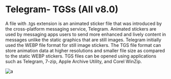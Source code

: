 # Telegram- TGSs (All v8.0)

A file with .tgs extension is an animated sticker file that was introduced by the cross-platform messaging service, Telegram. Animated stickers are used by messaging apps users to send more enhanced and lively content in messages unlike the static graphics that are still images. Telegram initially used the WEBP file format for still image stickers. The TGS file format can store animation data at higher resolutions and smaller file size as compared to the static WEBP stickers. TGS files can be opened using applications such as Telegram, 7-zip, Apple Archive Utility, and Corel WinZip.

![a](https://user-images.githubusercontent.com/37432839/131898712-eb6e5c7e-141a-49a0-9728-8d23c30df45b.gif)


